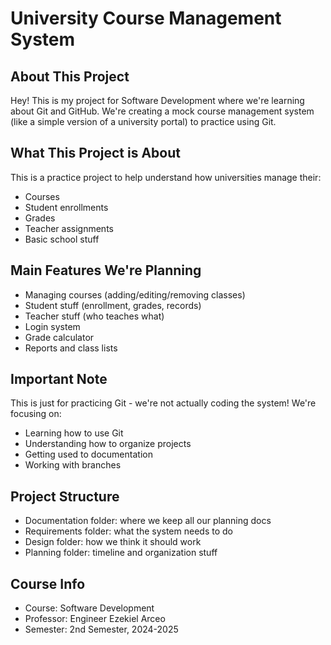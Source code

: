 # University Course Management System

## About This Project
Hey! This is my project for Software Development where we're learning about Git and GitHub. We're creating a mock course management system (like a simple version of a university portal) to practice using Git.

## What This Project is About
This is a practice project to help understand how universities manage their:
- Courses
- Student enrollments
- Grades
- Teacher assignments
- Basic school stuff

## Main Features We're Planning
- Managing courses (adding/editing/removing classes)
- Student stuff (enrollment, grades, records)
- Teacher stuff (who teaches what)
- Login system
- Grade calculator
- Reports and class lists

## Important Note
This is just for practicing Git - we're not actually coding the system! We're focusing on:
- Learning how to use Git
- Understanding how to organize projects
- Getting used to documentation
- Working with branches

## Project Structure
- Documentation folder: where we keep all our planning docs
- Requirements folder: what the system needs to do
- Design folder: how we think it should work
- Planning folder: timeline and organization stuff

## Course Info
- Course: Software Development
- Professor: Engineer Ezekiel Arceo
- Semester: 2nd Semester, 2024-2025
